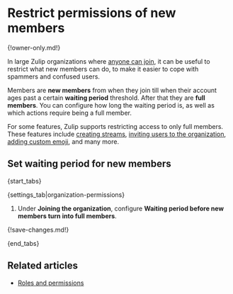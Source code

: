 # Restrict permissions of new members

{!owner-only.md!}

In large Zulip organizations where
[anyone can join](/help/restrict-account-creation#set-whether-invitations-are-required-to-join), it can
be useful to restrict what new members can do, to make it easier to cope
with spammers and confused users.

Members are **new members** from when they join till when their account ages
past a certain **waiting period** threshold. After that they are **full members**.
You can configure how long the waiting period is, as well as which actions require
being a full member.

For some features, Zulip supports restricting access to only full members. These
features include [creating streams](/help/configure-who-can-create-streams),
[inviting users to the organization](/help/invite-new-users),
[adding custom emoji](/help/custom-emoji#change-who-can-add-custom-emoji),
and many more.

## Set waiting period for new members

{start_tabs}

{settings_tab|organization-permissions}

1. Under **Joining the organization**, configure
   **Waiting period before new members turn into full members**.

{!save-changes.md!}

{end_tabs}

## Related articles

- [Roles and permissions](/help/roles-and-permissions)
